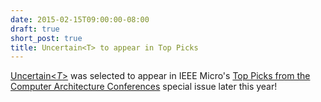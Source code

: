 ```yaml
---
date: 2015-02-15T09:00:00-08:00
draft: true
short_post: true
title: Uncertain<T> to appear in Top Picks
---
```


[Uncertain&lt;*T*&gt;][paper] was selected to appear in IEEE Micro's [Top Picks from the Computer Architecture Conferences][toppicks] special issue later this year!

[paper]: http://dx.doi.org/10.1145/2541940.2541958
[toppicks]: http://www.computer.org/web/computingnow/micfp3
